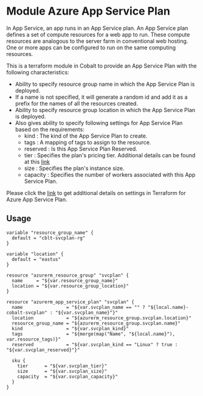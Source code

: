 # Module Azure App Service Plan

In App Service, an app runs in an App Service plan. An App Service plan defines a set of compute resources for a web app to run. These compute resources are analogous to the server farm in conventional web hosting. One or more apps can be configured to run on the same computing resources.

This is a terraform module in Cobalt to provide an App Service Plan with the following characteristics:

- Ability to specify resource group name in which the App Service Plan is deployed.
- If a name is not specified, it will generate a random id and add it as a prefix for the names of all the resources created.
- Ability to specify resource group location in which the App Service Plan is deployed.
- Also gives ability to specify following settings for App Service Plan based on the requirements:
  - kind : The kind of the App Service Plan to create.
  - tags : A mapping of tags to assign to the resource.
  - reserved : Is this App Service Plan Reserved.
  - tier : Specifies the plan's pricing tier. Additional details can be found at this [link](https://docs.microsoft.com/en-us/azure/app-service/overview-hosting-plans)
  - size : Specifies the plan's instance size.
  - capacity : Specifies the number of workers associated with this App Service Plan.

Please click the [link](https://www.terraform.io/docs/providers/azurerm/r/app_service_plan.html#capacity) to get additional details on settings in Terraform for Azure App Service Plan.

## Usage

```
variable "resource_group_name" {
  default = "cblt-svcplan-rg"
}

variable "location" {
  default = "eastus"
}

resource "azurerm_resource_group" "svcplan" {
  name     = "${var.resource_group_name}"
  location = "${var.resource_group_location}"
}

resource "azurerm_app_service_plan" "svcplan" {
  name                = "${var.svcplan_name == "" ? "${local.name}-cobalt-svcplan" : "${var.svcplan_name}"}"
  location            = "${azurerm_resource_group.svcplan.location}"
  resource_group_name = "${azurerm_resource_group.svcplan.name}"
  kind                = "${var.svcplan_kind}"
  tags                = "${merge(map("Name", "${local.name}"), var.resource_tags)}"
  reserved            = "${var.svcplan_kind == "Linux" ? true : "${var.svcplan_reserved}"}"

  sku {
    tier      = "${var.svcplan_tier}"
    size      = "${var.svcplan_size}"
    capacity  = "${var.svcplan_capacity}"
  }
}
```
